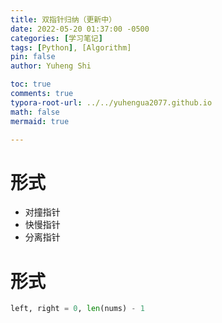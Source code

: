 ```yaml
---
title: 双指针归纳（更新中）
date: 2022-05-20 01:37:00 -0500
categories: [学习笔记]
tags: [Python], [Algorithm]
pin: false
author: Yuheng Shi

toc: true
comments: true
typora-root-url: ../../yuhengua2077.github.io
math: false
mermaid: true

---
```


# 形式

* 对撞指针
* 快慢指针
* 分离指针

# 形式

```python
left, right = 0, len(nums) - 1
```